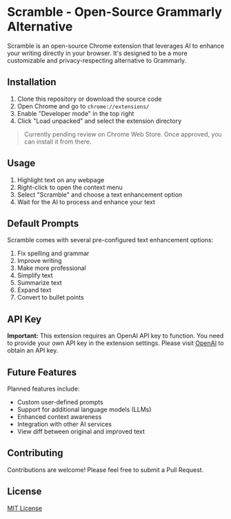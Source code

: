 # Scramble - Open-Source Grammarly Alternative

Scramble is an open-source Chrome extension that leverages AI to enhance your writing directly in your browser. It's designed to be a more customizable and privacy-respecting alternative to Grammarly.

## Installation

1. Clone this repository or download the source code
2. Open Chrome and go to `chrome://extensions/`
3. Enable "Developer mode" in the top right
4. Click "Load unpacked" and select the extension directory

> Currently pending review on Chrome Web Store. Once approved, you can install it from there.

## Usage

1. Highlight text on any webpage
2. Right-click to open the context menu
3. Select "Scramble" and choose a text enhancement option
4. Wait for the AI to process and enhance your text

## Default Prompts

Scramble comes with several pre-configured text enhancement options:

1. Fix spelling and grammar
2. Improve writing
3. Make more professional
4. Simplify text
5. Summarize text
6. Expand text
7. Convert to bullet points

## API Key

**Important:** This extension requires an OpenAI API key to function. You need to provide your own API key in the extension settings. Please visit [OpenAI](https://openai.com/) to obtain an API key.

## Future Features

Planned features include:

- Custom user-defined prompts
- Support for additional language models (LLMs)
- Enhanced context awareness
- Integration with other AI services
- View diff between original and improved text

## Contributing

Contributions are welcome! Please feel free to submit a Pull Request.

## License

[MIT License](LICENSE)

